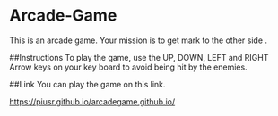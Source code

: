 Arcade-Game
===============================

This is an arcade game. Your mission is to get mark to the other side .

##Instructions
To play the game, use the UP, DOWN, LEFT and RIGHT Arrow keys on your key board to avoid being hit by the enemies.


##Link
You can play the game on this link.

https://piusr.github.io/arcadegame.github.io/ 
